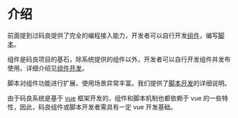 # 介绍

前面提到过码良提供了完全的编程接入能力，开发者可以自行开发[组件](../cookbook/component.html)，编写[脚本](../cookbook/script.html)。

组件是码良项目的基石，除系统提供的组件以外，开发者可以自行开发组件并发布使用。详细介绍见[组件开发](component.html)。

脚本对组件功能进行扩展，使用场景异常丰富。我们提供了[脚本开发](script.html)的详细说明。

由于码良系统是基于 [vue](https://cn.vuejs.org/index.html) 框架开发的，组件和脚本机制也都依赖于 vue 的一些特性，因此，码良组件或脚本开发者需具有一定 vue 开发基础。

